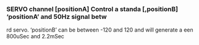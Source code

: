 

### SERVO channel [positionA] Control a standa [,positionB] ‘positionA’ and 50Hz signal betw

 rd servo. ‘positionB’ can be between -120 and 120 and will generate a een 800uSec and 2.2mSec